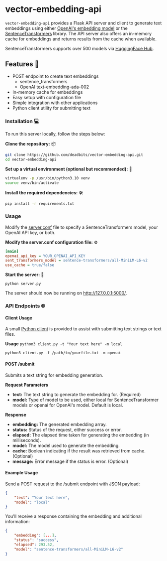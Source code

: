# vector-embedding-api
`vector-embedding-api` provides a Flask API server and client to generate text embeddings using either [OpenAI's embedding model](https://platform.openai.com/docs/guides/embeddings) or the [SentenceTransformers](https://www.sbert.net/) library. The API server also offers an in-memory cache for embeddings and returns results from the cache when available.

SentenceTransformers supports over 500 models via [HuggingFace Hub](https://huggingface.co/sentence-transformers).

## Features 🎯
* POST endpoint to create text embeddings
  * sentence_transformers
  * OpenAI text-embedding-ada-002
* In-memory cache for embeddings
* Easy setup with configuration file
* Simple integration with other applications
* Python client utility for submitting text

### Installation 💻
To run this server locally, follow the steps below:

**Clone the repository:** 📦
```bash
git clone https://github.com/deadbits/vector-embedding-api.git
cd vector-embedding-api
```

**Set up a virtual environment (optional but recommended):** 🐍
```bash
virtualenv -p /usr/bin/python3.10 venv
source venv/bin/activate
```

**Install the required dependencies:** 🛠️
```bash
pip install -r requirements.txt
```

### Usage
Modify the [server.conf](/server.conf) file to specify a SentenceTransformers model, your OpenAI API key, or both.

**Modify the server.conf configuration file:** ⚙️
```ini
[main]
openai_api_key = YOUR_OPENAI_API_KEY
sent_transformers_model = sentence-transformers/all-MiniLM-L6-v2
use_cache = true/false
```

**Start the server:** 🚀
```
python server.py
```

The server should now be running on http://127.0.0.1:5000/.

### API Endpoints 🌐
#### Client Usage
A small [Python client](/client.py) is provided to assist with submitting text strings or text files. 

**Usage**
`python3 client.py -t "Your text here" -m local`

`python3 client.py -f /path/to/yourfile.txt -m openai`

#### POST /submit
Submits a text string for embedding generation.

**Request Parameters**

* **text:** The text string to generate the embedding for. (Required)
* **model:** Type of model to be used, either local for SentenceTransformer models or openai for OpenAI's model. Default is local.

**Response**

* **embedding:** The generated embedding array.
* **status:** Status of the request, either success or error.
* **elapsed:** The elapsed time taken for generating the embedding (in milliseconds).
* **model:** The model used to generate the embedding.
* **cache:** Boolean indicating if the result was retrieved from cache. (Optional)
* **message:** Error message if the status is error. (Optional)

#### Example Usage
Send a POST request to the /submit endpoint with JSON payload:

```json
{
    "text": "Your text here",
    "model": "local"
}
```

You'll receive a response containing the embedding and additional information:

```json
{
    "embedding": [...],
    "status": "success",
    "elapsed": 293.52,
    "model": "sentence-transformers/all-MiniLM-L6-v2"
}
```
